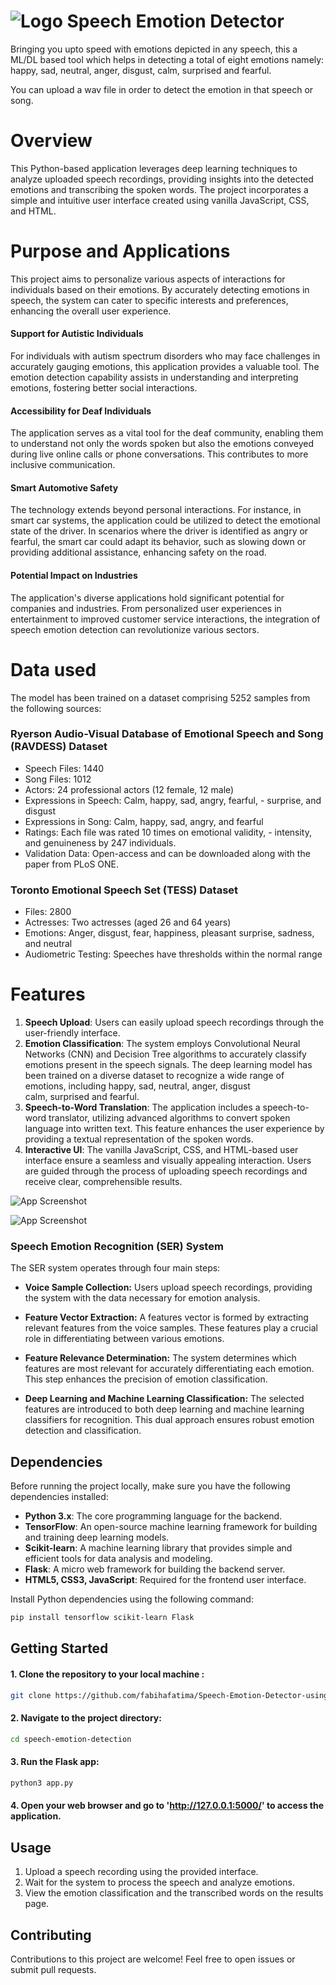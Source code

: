 
# ![Logo](static/spede3.jpg) **Sp**eech **E**motion **De**tector

Bringing you upto speed with emotions depicted in any speech, this a ML/DL based tool which helps in detecting a total of eight emotions namely: happy, sad, neutral, anger, disgust, calm, surprised and fearful.

You can upload a wav file in order to detect the emotion in that 
speech or song.

# Overview
This Python-based application leverages deep learning techniques to analyze uploaded speech recordings, providing insights into the detected emotions and transcribing the spoken words. The project incorporates a simple and intuitive user interface created using vanilla JavaScript, CSS, and HTML.




# Purpose and Applications

This project aims to personalize various aspects of interactions for individuals based on their emotions. By accurately detecting emotions in speech, the system can cater to specific interests and preferences, enhancing the overall user experience.

#### Support for Autistic Individuals
For individuals with autism spectrum disorders who may face challenges in accurately gauging emotions, this application provides a valuable tool. The emotion detection capability assists in understanding and interpreting emotions, fostering better social interactions.

#### Accessibility for Deaf Individuals
The application serves as a vital tool for the deaf community, enabling them to understand not only the words spoken but also the emotions conveyed during live online calls or phone conversations. This contributes to more inclusive communication.

#### Smart Automotive Safety
The technology extends beyond personal interactions. For instance, in smart car systems, the application could be utilized to detect the emotional state of the driver. In scenarios where the driver is identified as angry or fearful, the smart car could adapt its behavior, such as slowing down or providing additional assistance, enhancing safety on the road.

#### Potential Impact on Industries
The application's diverse applications hold significant potential for companies and industries. From personalized user experiences in entertainment to improved customer service interactions, the integration of speech emotion detection can revolutionize various sectors.
# Data used
The model has been trained on a dataset comprising 5252 samples from the following sources:

### Ryerson Audio-Visual Database of Emotional Speech and Song (RAVDESS) Dataset
- Speech Files: 1440
- Song Files: 1012
- Actors: 24 professional actors (12 female, 12 male)
- Expressions in Speech: Calm, happy, sad, angry, fearful, - surprise, and disgust
- Expressions in Song: Calm, happy, sad, angry, and fearful
- Ratings: Each file was rated 10 times on emotional validity, - intensity, and genuineness by 247 individuals.
- Validation Data: Open-access and can be downloaded along with the paper from PLoS ONE.
### Toronto Emotional Speech Set (TESS) Dataset
- Files: 2800
- Actresses: Two actresses (aged 26 and 64 years)
- Emotions: Anger, disgust, fear, happiness, pleasant surprise, sadness, and neutral
- Audiometric Testing: Speeches have thresholds within the normal range
# Features

1. **Speech Upload**: Users can easily upload speech recordings through the user-friendly interface.
2. **Emotion Classification**: The system employs Convolutional Neural Networks (CNN) and Decision Tree algorithms to accurately classify emotions present in the speech signals. The deep learning model has been trained on a diverse dataset to recognize a wide range of emotions, including happy, sad, neutral, anger, disgust calm, surprised and fearful.
3. **Speech-to-Word Translation**: The application includes a speech-to-word translator, utilizing advanced algorithms to convert spoken language into written text. This feature enhances the user experience by providing a textual representation of the spoken words.
4. **Interactive UI**: The vanilla JavaScript, CSS, and HTML-based user interface ensure a seamless and visually appealing interaction. Users are guided through the process of uploading speech recordings and receive clear, comprehensible results.


![App Screenshot](static/screenshots/spede1.jpg)

![App Screenshot](static/screenshots/spede2.jpg)

### Speech Emotion Recognition (SER) System
The SER system operates through four main steps:

- **Voice Sample Collection:** Users upload speech recordings, providing the system with the data necessary for emotion analysis.

- **Feature Vector Extraction:** A features vector is formed by extracting relevant features from the voice samples. These features play a crucial role in differentiating between various emotions.

- **Feature Relevance Determination:** The system determines which features are most relevant for accurately differentiating each emotion. This step enhances the precision of emotion classification.

- **Deep Learning and Machine Learning Classification:** The selected features are introduced to both deep learning and machine learning classifiers for recognition. This dual approach ensures robust emotion detection and classification.

## Dependencies

Before running the project locally, make sure you have the following dependencies installed:

- **Python 3.x**: The core programming language for the backend.
- **TensorFlow**: An open-source machine learning framework for building and training deep learning models.
- **Scikit-learn**: A machine learning library that provides simple and efficient tools for data analysis and modeling.
- **Flask**: A micro web framework for building the backend server.
- **HTML5, CSS3, JavaScript**: Required for the frontend user interface.

Install Python dependencies using the following command:

```bash
pip install tensorflow scikit-learn Flask
```

## Getting Started

#### 1.  Clone the repository to your local machine :

```bash
git clone https://github.com/fabihafatima/Speech-Emotion-Detector-using-Deep-Learning.git
```
#### 2. Navigate to the project directory:

```bash
cd speech-emotion-detection
```
#### 3. Run the Flask app:
```bash
python3 app.py
```

#### 4. Open your web browser and go to 'http://127.0.0.1:5000/' to access the application.

## Usage

1. Upload a speech recording using the provided interface.
2. Wait for the system to process the speech and analyze emotions.
3. View the emotion classification and the transcribed words on the results page.

## Contributing
Contributions to this project are welcome! Feel free to open issues or submit pull requests.
